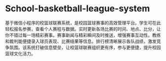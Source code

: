 # School-basketball-league-system
基于微信小程序的校篮球联赛系统，是校园篮球赛事的高效管理平台。学生可在此轻松报名参赛，查看个人赛程与数据。实时更新各场比赛的时间、地点、比分，让你不错过每一场精彩赛事。赛事新闻与精彩瞬间及时推送，增强赛事互动性。教练和裁判能便捷录入球员表现、比赛结果等信息。排行榜清晰展示各队战绩，激发竞争氛围。该系统打破信息壁垒，让校篮球联赛组织更有序，参与更便捷，提升校园篮球文化活力。 
